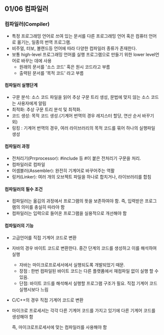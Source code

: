 ## 01/06 컴파일러

### 컴파일러(Compiler)

- 특정 프로그래밍 언어로 쓰여 있는 문서를 다른 프로그래밍 언어 혹은 컴퓨터 언어로 옮기는, 일종의 번역 프로그램.
- 비주얼, 터보, 볼랜드등 언어에 따라 다양한 컴파일러 종류가 존재한다.
- 보통 high-level 프로그래밍 언어를 실행 프로그램으로 만들기 위한 lower level언어로 바꾸는 데에 사용
  - 원래의 문서를 '소스 코드' 혹은 원시 코드라고 부름
  - 출력된 문서를 '목적 코드' 라고 부름



#### 컴파일러 실행단계

- 구문 분석: 소스 코드 파일을 읽어 추상 구문 트리 생성, 문법에 맞지 않는 소스 코드는 사용자에게 알림
- 최적화: 추상 구문 트리 분석 및 최적화.
- 코드 생성: 목적 코드 생성.(기계어 번역의 경우 레지스터 할당, 연산 순서 바꾸기 외)
- 링킹 : 기계어 번역의 경우, 여러 라이브러리의 목적 코드를 묶어 하나의 실행파일 생성



#### 컴파일러 과정

- 전처리기(Prrprocessor): #include 등 #이 붙은 전처리기 구문을 처리.
- 컴파일러로 컴파일
- 어셈블러(Assembler): 완전히 기계어로 바꾸어주는 역활
- 링커(Linker): 여러 개의 오브젝트 파일을 하나로 합치거나, 라이브러리를 합침



#### 컴파일러의 필수 조건

- 컴파일러는 옮김의 과정에서 프로그램의 뜻을 보존하여야 함. 즉, 입력받은 프로그램의 의미를 충실히 따라야 함
- 컴파일러는 입력으로 들어온 프로그램을 실용적으로 개선해야 함



#### 컴파일러의 기능

- 고급언어를 직접 기계어 코드로 변환

- 자바의 경우 바이트 코드로 변환한다. 중간 단계의 코드를 생성하고 이를 해석하여 실행

  - 자바는 마이크로프로세서에서 실행되도록 개발되었기 때문.
  - 장점 : 한번 컴파일된 바이트 코드는 다른 플랫폼에서 재컴파일 없이 실행 할 수 있음.
  - 단점: 바이트 코드를 해석해서 실행할 프로그램 구조가 필요. 직접 기계어 코드 실행시보다 느림

- C/C++의 경우 직접 기계어 코드로 변환

- 마이크로 프로세서는 각각 다른 기계어 코드를 가지고 있기에 다른 기계어 코드를 생성해야 함

  즉, 마이크로프로세서에 맞는 컴파일러를 사용해야 함



